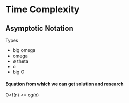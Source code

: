 # Time Complexity


## Asymptotic Notation  
Types
-  big omega
-  omega
- ∅ theta
- o 
- big O


#### Equation from which we can get solution and research 
 O<f(n) <= cg(n)

